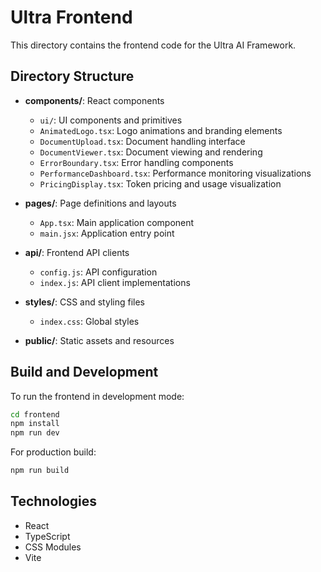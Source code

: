 # Ultra Frontend

This directory contains the frontend code for the Ultra AI Framework.

## Directory Structure

- **components/**: React components
  - `ui/`: UI components and primitives
  - `AnimatedLogo.tsx`: Logo animations and branding elements
  - `DocumentUpload.tsx`: Document handling interface
  - `DocumentViewer.tsx`: Document viewing and rendering
  - `ErrorBoundary.tsx`: Error handling components
  - `PerformanceDashboard.tsx`: Performance monitoring visualizations
  - `PricingDisplay.tsx`: Token pricing and usage visualization

- **pages/**: Page definitions and layouts
  - `App.tsx`: Main application component
  - `main.jsx`: Application entry point

- **api/**: Frontend API clients
  - `config.js`: API configuration
  - `index.js`: API client implementations

- **styles/**: CSS and styling files
  - `index.css`: Global styles

- **public/**: Static assets and resources

## Build and Development

To run the frontend in development mode:

```bash
cd frontend
npm install
npm run dev
```

For production build:

```bash
npm run build
```

## Technologies

- React
- TypeScript
- CSS Modules
- Vite
